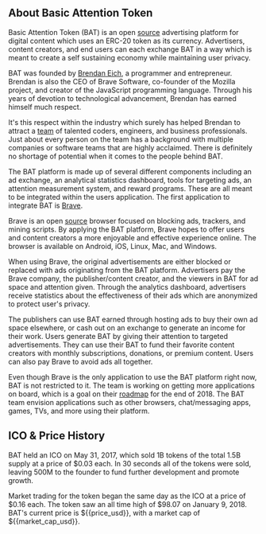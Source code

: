 ## About Basic Attention Token

Basic Attention Token (BAT) is an open [source](https://github.com/brave-intl/bat-ledger) advertising platform for digital content which uses an ERC-20 token as its currency. Advertisers, content creators, and end users can each exchange BAT in a way which is meant to create a self sustaining economy while maintaining user privacy.

BAT was founded by [Brendan Eich](https://en.wikipedia.org/wiki/Brendan_Eich), a programmer and entrepreneur. Brendan is also the CEO of Brave Software, co-founder of the Mozilla project, and creator of the JavaScript programming language. Through his years of devotion to technological advancement, Brendan has earned himself much respect.

It's this respect within the industry which surely has helped Brendan to attract a [team](https://basicattentiontoken.org/about/) of talented coders, engineers, and business professionals. Just about every person on the team has a background with multiple companies or software teams that are highly acclaimed. There is definitely no shortage of potential when it comes to the people behind BAT.

The BAT platform is made up of several different components including an ad exchange, an analytical statistics dashboard, tools for targeting ads, an attention measurement system, and reward programs. These are all meant to be integrated within the users application. The first application to integrate BAT is [Brave](https://brave.com/).

Brave is an open [source](https://github.com/brave/browser-laptop) browser focused on blocking ads, trackers, and mining scripts. By applying the BAT platform, Brave hopes to offer users and content creators a more enjoyable and effective experience online. The browser is available on Android, iOS, Linux, Mac, and Windows.

When using Brave, the original advertisements are either blocked or replaced with ads originating from the BAT platform. Advertisers pay the Brave company, the publisher/content creator, and the viewers in BAT for ad space and attention given. Through the analytics dashboard, advertisers receive statistics about the effectiveness of their ads which are anonymized to protect user's privacy.

The publishers can use BAT earned through hosting ads to buy their own ad space elsewhere, or cash out on an exchange to generate an income for their work. Users generate BAT by giving their attention to targeted advertisements. They can use their BAT to fund their favorite content creators with monthly subscriptions, donations, or premium content. Users can also pay Brave to avoid ads all together.

Even though Brave is the only application to use the BAT platform right now, BAT is not restricted to it. The team is working on getting more applications on board, which is a goal on their [roadmap](https://basicattentiontoken.org/bat-roadmap-1-0/) for the end of 2018. The BAT team envision applications such as other browsers, chat/messaging apps, games, TVs, and more using their platform.

## ICO & Price History

BAT held an ICO on May 31, 2017, which sold 1B tokens of the total 1.5B supply at a price of $0.03 each. In 30 seconds all of the tokens were sold, leaving 500M to the founder to fund further development and promote growth.

Market trading for the token began the same day as the ICO at a price of $0.16 each. The token saw an all time high of $98.07 on January 9, 2018. BAT's current price is ${{price_usd}}, with a market cap of ${{market_cap_usd}}.
